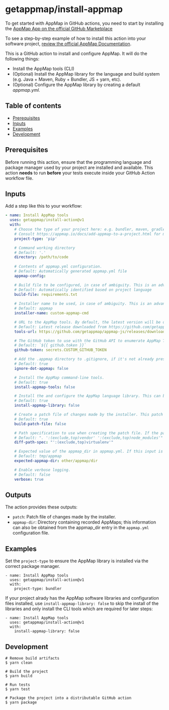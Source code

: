 # getappmap/install-appmap <!-- omit in toc -->

To get started with AppMap in GitHub actions, you need to start by installing the [AppMap App on the official GitHub Marketplace](https://github.com/marketplace/get-appmap)

To see a step-by-step example of how to install this action into your software project, [review the official AppMap Documentation](http://appmap.io/docs/analysis/in-github-actions).

This is a GitHub action to install and configure AppMap. It will do the following things:

- Install the AppMap tools (CLI)
- (Optional) Install the AppMap library for the language and build system (e.g. Java + Maven, Ruby + Bundler,
  JS + yarn, etc).
- (Optional) Configure the AppMap library by creating a default _appmap.yml_.

## Table of contents <!-- omit in toc -->

- [Prerequisites](#prerequisites)
- [Inputs](#inputs)
- [Examples](#examples)
- [Development](#development)

## Prerequisites

Before running this action, ensure that the programming language and package manager used by your
project are installed and available.  This action **needs** to run **before** your tests execute inside your GitHub Action workflow file. 

## Inputs

Add a step like this to your workflow:

```yaml
- name: Install AppMap tools
  uses: getappmap/install-action@v1
  with:
    # Choose the type of your project here: e.g. bundler, maven, gradle, pip, pipenv, poetry, yarn, npm, etc.
    # Consult https://appmap.io/docs/add-appmap-to-a-project.html for more information.
    project-type: 'pip'

    # Command working directory
    # Default: '.'
    directory: /path/to/code
    
    # Contents of appmap.yml configuration.
    # Default: Automatically generated appmap.yml file
    appmap-config:

    # Build file to be configured, in case of ambiguity. This is an advanced option.
    # Default: Automatically identified based on project language
    build-file: requirements.txt
    
    # Installer name to be used, in case of ambiguity. This is an advanced option.
    # Default: appmap
    installer-name: custom-appmap-cmd

    # URL to the AppMap tools. By default, the latest version will be downloaded and installed.
    # Default: Latest release downloaded from https://github.com/getappmap/appmap-js/releases/
    tools-url: https://github.com/getappmap/appmap-js/releases/download/%40appland%2Fappmap-v3.104.0/appmap-linux-x64

    # The GitHub token to use with the GitHub API to enumerate AppMap Tools releases.
    # Default: `${{ github.token }}`
    github-token: secrets.CUSTOM_GITHUB_TOKEN

    # Add the .appmap directory to .gitignore, if it's not already present.
    # Default: true
    ignore-dot-appmap: false

    # Install the AppMap command-line tools.
    # Default: true
    install-appmap-tools: false

    # Install the and configure the AppMap language library. This can be set to false if your project already has AppMap libraries included in your project build dependency file.
    # Default: true
    install-appmap-library: false

    # Create a patch file of changes made by the installer. This patch file will be stored as a build artifact and made available for download.
    # Default: true
    build-patch-file: false

    # Path specification to use when creating the patch file. If the patch file includes files that you don't want to commit, you can use this option to exclude them.
    # Default: ". ':(exclude,top)vendor' ':(exclude,top)node_modules'"
    diff-path-spec: "':(exclude,top)virtualenv'"

    # Expected value of the appmap_dir in appmap.yml. If this input is provided, the action will verify that the configured appmap_dir matches the expected value. If the value does not match, the action will fail.
    # Default: tmp/appmap
    expected-appmap-dir: other/appmap/dir

    # Enable verbose logging.
    # Default: false
    verbose: true
```

## Outputs

The action provides these outputs:

- `patch`: Patch file of changes made by the installer.
- `appmap-dir`: Directory containing recorded AppMaps; this information can also be obtained from the appmap_dir entry in the `appmap.yml` configuration file.

## Examples

Set the `project-type` to ensure the AppMap library is installed via the correct package manager.

```
- name: Install AppMap tools
  uses: getappmap/install-action@v1
  with:
    project-type: bundler
```

If your project alrady has the AppMap software libraries and configuration files installed, use `install-appmap-library: false` to skip the install of the libraries and only install the CLI tools which are required for later steps:

```
- name: Install AppMap tools
  uses: getappmap/install-action@v1
  with:
    install-appmap-library: false
```

## Development

```
# Remove build artifacts
$ yarn clean

# Build the project
$ yarn build

# Run tests
$ yarn test

# Package the project into a distributable GitHub action
$ yarn package
```
